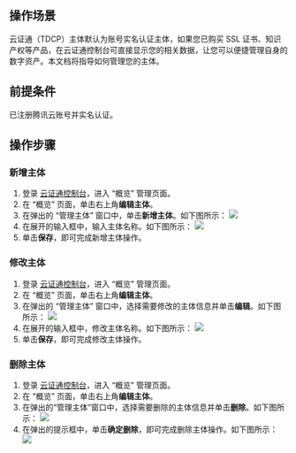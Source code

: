 ## 操作场景
云证通（TDCP）主体默认为账号实名认证主体，如果您已购买 SSL 证书、知识产权等产品，在云证通控制台可直接显示您的相关数据，让您可以便捷管理自身的数字资产。本文档将指导如何管理您的主体。

## 前提条件
已注册腾讯云账号并实名认证。

## 操作步骤

### 新增主体
1. 登录 [云证通控制台](https://console.cloud.tencent.com/tdcp)，进入 “概览” 管理页面。
2. 在 “概览” 页面，单击右上角**编辑主体**。
3. 在弹出的 “管理主体” 窗口中，单击**新增主体**。如下图所示：
![](https://main.qcloudimg.com/raw/c600c59d5c7388dc61a45968697ae284.png)
4. 在展开的输入框中，输入主体名称。如下图所示：
![](https://main.qcloudimg.com/raw/d3c606478693e1c08f97bfced8788627.png)
5. 单击**保存**，即可完成新增主体操作。


### 修改主体
1. 登录 [云证通控制台](https://console.cloud.tencent.com/tdcp)，进入 “概览” 管理页面。
2. 在 “概览” 页面，单击右上角**编辑主体**。
3. 在弹出的 “管理主体” 窗口中，选择需要修改的主体信息并单击**编辑**。如下图所示：
![](https://main.qcloudimg.com/raw/e4fe59ff8b7d8339dd09a8f0e2c94ef7.png)
4. 在展开的输入框中，修改主体名称。如下图所示：
![](https://main.qcloudimg.com/raw/39b44155458bfbfe3abbbfdaaab65689.png)
5. 单击**保存**，即可完成修改主体操作。


### 删除主体
1. 登录 [云证通控制台](https://console.cloud.tencent.com/tdcp)，进入 “概览” 管理页面。
2. 在 “概览” 页面，单击右上角**编辑主体**。
3. 在弹出的“管理主体”窗口中，选择需要删除的主体信息并单击**删除**。如下图所示：
![](https://main.qcloudimg.com/raw/b37f078e57c58686a0beaa4090b0f053.png)
4. 在弹出的提示框中，单击**确定删除**，即可完成删除主体操作。如下图所示：
![](https://main.qcloudimg.com/raw/3412a589e8ec606132ed616904361d73.png)








